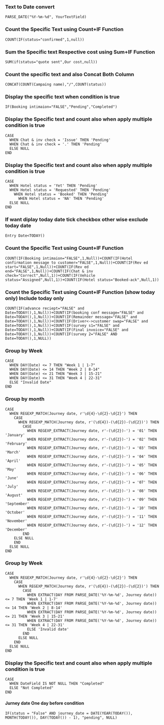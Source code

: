 ### Text to Date convert

```
PARSE_DATE("%Y-%m-%d", YourTextField)

```
### Count the Specific Text using Count+IF Function

```
COUNT(IF(status="confirmed",1,null))
```
### Sum the Specific text Respective cost using Sum+IF Function

```
SUM(if(status="quote sent",Our cost,null))
```

### Count the specific text and also Concat Both Column 

```
CONCAT(COUNT(Campaing name),"/",COUNT(status))
```

### Display the specific text when condition is true 

```
IF(Booking intimaion="FALSE","Pending","Completed")
```

### Display the Specific text and count also when apply multiple condition is true 

```
CASE
  WHEN Chat & inv check = 'Issue' THEN 'Pending'
  WHEN Chat & inv check = '.' THEN 'Pending'
  ELSE NULL
END
```

### Display the Specific text and count also when apply multiple condition is true 
```
CASE
  WHEN Hotel status = 'Yet' THEN 'Pending'
  WHEN Hotel status = 'Requested' THEN 'Pending'
    WHEN Hotel status = 'Booked' THEN 'Pending'
      WHEN Hotel status = 'NA' THEN 'Pending'
  ELSE NULL
END
```

### If want diplay today date tick checkbox other wise exclude today date
```
Entry Date<TODAY()
```

### Count the Specific Text using Count+IF Function
```
COUNT(IF(Booking intimaion="FALSE",1,Null))+COUNT(IF(Hotel confirmation message to customer="FALSE",1,Null))+COUNT(IF(Rev ed start="FALSE",1,Null))+COUNT(IF(Rev ed end="FALSE",1,Null))+COUNT(IF(Chat & inv check="Correct",Null,1))+COUNT(IF(Vehicle status="Assigned",Null,1))+COUNT(IF(Hotel status="Booked-ack",Null,1))
```

### Count the Specific Text using Count+IF Function (show today only) Include today only
```
COUNT(IF(advance reciept="FALSE" and Date=TODAY(),1,Null))+COUNT(IF(booking conf message="FALSE" and Date=TODAY(),1,Null))+COUNT(IF(Remainder message="FALSE" and Date=TODAY(),1,Null))+COUNT(IF(Driver<->customer swap="FALSE" and Date=TODAY(),1,Null))+COUNT(IF(survey s1="FALSE" and Date=TODAY(),1,Null))+COUNT(IF(Final invoice="FALSE" and Date=TODAY(),1,Null))+COUNT(IF(survey 2="FALSE" AND Date=TODAY(),1,NULL))
```
### Group by Week 
```
CASE
  WHEN DAY(Date) <= 7 THEN "Week 1 | 1-7"
  WHEN DAY(Date) <= 14 THEN "Week 2 | 8-14"
  WHEN DAY(Date) <= 21 THEN "Week 3 | 15-21"
  WHEN DAY(Date) <= 31 THEN "Week 4 | 22-31"
  ELSE "Invalid Date"
END
```

### Group by month
```
CASE
  WHEN REGEXP_MATCH(Journey date, r'\d{4}-\d{2}-\d{2}') THEN
    CASE
      WHEN REGEXP_MATCH(Journey date, r'(\d{4})-(\d{2})-(\d{2})') THEN
        CASE
          WHEN REGEXP_EXTRACT(Journey date, r'-(\d{2})-') = '01' THEN 'January'
          WHEN REGEXP_EXTRACT(Journey date, r'-(\d{2})-') = '02' THEN 'February'
          WHEN REGEXP_EXTRACT(Journey date, r'-(\d{2})-') = '03' THEN 'March'
          WHEN REGEXP_EXTRACT(Journey date, r'-(\d{2})-') = '04' THEN 'April'
          WHEN REGEXP_EXTRACT(Journey date, r'-(\d{2})-') = '05' THEN 'May'
          WHEN REGEXP_EXTRACT(Journey date, r'-(\d{2})-') = '06' THEN 'June'
          WHEN REGEXP_EXTRACT(Journey date, r'-(\d{2})-') = '07' THEN 'July'
          WHEN REGEXP_EXTRACT(Journey date, r'-(\d{2})-') = '08' THEN 'August'
          WHEN REGEXP_EXTRACT(Journey date, r'-(\d{2})-') = '09' THEN 'September'
          WHEN REGEXP_EXTRACT(Journey date, r'-(\d{2})-') = '10' THEN 'October'
          WHEN REGEXP_EXTRACT(Journey date, r'-(\d{2})-') = '11' THEN 'November'
          WHEN REGEXP_EXTRACT(Journey date, r'-(\d{2})-') = '12' THEN 'December'
        END
    ELSE NULL
    END
  ELSE NULL
END
```

### Group by Week 
```
CASE
  WHEN REGEXP_MATCH(Journey date, r'\d{4}-\d{2}-\d{2}') THEN
    CASE
      WHEN REGEXP_MATCH(Journey date, r'(\d{4})-(\d{2})-(\d{2})') THEN
        CASE
          WHEN EXTRACT(DAY FROM PARSE_DATE('%Y-%m-%d', Journey date)) <= 7 THEN 'Week 1 | 1-7'
          WHEN EXTRACT(DAY FROM PARSE_DATE('%Y-%m-%d', Journey date)) <= 14 THEN 'Week 2 | 8-14'
          WHEN EXTRACT(DAY FROM PARSE_DATE('%Y-%m-%d', Journey date)) <= 21 THEN 'Week 3 | 15-21'
          WHEN EXTRACT(DAY FROM PARSE_DATE('%Y-%m-%d', Journey date)) <= 31 THEN 'Week 4 | 22-31'
          ELSE 'Invalid date'
        END
      ELSE NULL
    END
  ELSE NULL
END
```

### Display the Specific text and count also when apply multiple condition is true 
```
CASE
  WHEN DateField IS NOT NULL THEN "Completed"
  ELSE "Not Completed"
END
```
#### Jurney date One day before condition

```
IF(status = "False" AND journey_date = DATE(YEAR(TODAY()), MONTH(TODAY()), DAY(TODAY()) - 1), "pending", NULL)
```
